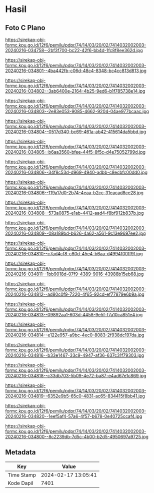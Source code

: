 # Hasil

## Foto C Plano

https://sirekap-obj-formc.kpu.go.id/12f6/pemilu/pdpr/74/14/03/20/02/7414032002003-20240216-034758--2bf3f700-bc22-42f6-bb4d-1fc8f8ee362d.jpg

https://sirekap-obj-formc.kpu.go.id/12f6/pemilu/pdpr/74/14/03/20/02/7414032002003-20240216-034801--4ba442fb-c06d-48c4-8348-bc4cc813d813.jpg

https://sirekap-obj-formc.kpu.go.id/12f6/pemilu/pdpr/74/14/03/20/02/7414032002003-20240216-034802--3ab6400e-2164-4b25-9ed6-b1f785738e14.jpg

https://sirekap-obj-formc.kpu.go.id/12f6/pemilu/pdpr/74/14/03/20/02/7414032002003-20240216-034803--2e83e053-9085-4662-9204-04ae977bcaac.jpg

https://sirekap-obj-formc.kpu.go.id/12f6/pemilu/pdpr/74/14/03/20/02/7414032002003-20240216-034804--0517d340-bc69-461a-ab42-415614da5bbd.jpg

https://sirekap-obj-formc.kpu.go.id/12f6/pemilu/pdpr/74/14/03/20/02/7414032002003-20240216-034805--b6aa3560-bfee-44f5-8f5c-d4e75052799d.jpg

https://sirekap-obj-formc.kpu.go.id/12f6/pemilu/pdpr/74/14/03/20/02/7414032002003-20240216-034806--34f8c53d-d969-4940-adbb-c8ecbfc00dd0.jpg

https://sirekap-obj-formc.kpu.go.id/12f6/pemilu/pdpr/74/14/03/20/02/7414032002003-20240216-034806--119a17d0-2b74-4eaa-b2cc-31eacad8ce28.jpg

https://sirekap-obj-formc.kpu.go.id/12f6/pemilu/pdpr/74/14/03/20/02/7414032002003-20240216-034808--573a0875-e1ab-4412-aad4-f8bf912b837b.jpg

https://sirekap-obj-formc.kpu.go.id/12f6/pemilu/pdpr/74/14/03/20/02/7414032002003-20240216-034809--08a189bd-b626-4a62-a561-9c13e9697ee2.jpg

https://sirekap-obj-formc.kpu.go.id/12f6/pemilu/pdpr/74/14/03/20/02/7414032002003-20240216-034810--c7ad4cf8-c80d-45e4-b6aa-d4994f00ff9f.jpg

https://sirekap-obj-formc.kpu.go.id/12f6/pemilu/pdpr/74/14/03/20/02/7414032002003-20240216-034811--1bb9018d-07f9-4389-9016-43988b15eb68.jpg

https://sirekap-obj-formc.kpu.go.id/12f6/pemilu/pdpr/74/14/03/20/02/7414032002003-20240216-034812--ad80c0f9-7220-4f65-92cd-ef77879e6b9a.jpg

https://sirekap-obj-formc.kpu.go.id/12f6/pemilu/pdpr/74/14/03/20/02/7414032002003-20240216-034813--09892aa1-603d-4458-9e5f-f7a10ca851e4.jpg

https://sirekap-obj-formc.kpu.go.id/12f6/pemilu/pdpr/74/14/03/20/02/7414032002003-20240216-034814--e122e957-a9bc-4ec0-8083-2f938dc197da.jpg

https://sirekap-obj-formc.kpu.go.id/12f6/pemilu/pdpr/74/14/03/20/02/7414032002003-20240216-034816--b33e1467-33c9-4947-af36-637c31f79303.jpg

https://sirekap-obj-formc.kpu.go.id/12f6/pemilu/pdpr/74/14/03/20/02/7414032002003-20240216-034818--c33db703-5b09-4e72-ba87-e4ad67e1c869.jpg

https://sirekap-obj-formc.kpu.go.id/12f6/pemilu/pdpr/74/14/03/20/02/7414032002003-20240216-034819--6352e9b5-65c0-4831-ac65-834415f8bb41.jpg

https://sirekap-obj-formc.kpu.go.id/12f6/pemilu/pdpr/74/14/03/20/02/7414032002003-20240216-034820--1eef5af4-57a6-4f57-b678-0e40725ccaf4.jpg

https://sirekap-obj-formc.kpu.go.id/12f6/pemilu/pdpr/74/14/03/20/02/7414032002003-20240216-034800--8c2239db-7d5c-4b00-b2d5-4950697a9725.jpg


## Metadata

| Key        | Value               |
| ---------- | ------------------- |
| Time Stamp | 2024-02-17 13:05:41 |
| Kode Dapil | 7401                |



